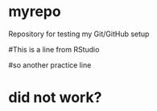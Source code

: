 # myrepo
Repository for testing my Git/GitHub setup

#This is a line from RStudio

#so another practice line


# did not work?
